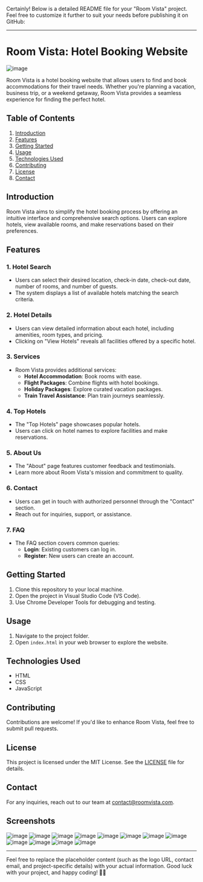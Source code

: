 Certainly! Below is a detailed README file for your "Room Vista" project. Feel free to customize it further to suit your needs before publishing it on GitHub:

---

# Room Vista: Hotel Booking Website

![image](https://github.com/priyanshu1947/RoomVista_Project/assets/70458921/285846d8-3131-47b7-9550-4ad52225598c)


Room Vista is a hotel booking website that allows users to find and book accommodations for their travel needs. Whether you're planning a vacation, business trip, or a weekend getaway, Room Vista provides a seamless experience for finding the perfect hotel.

## Table of Contents

1. [Introduction](#introduction)
2. [Features](#features)
3. [Getting Started](#getting-started)
4. [Usage](#usage)
5. [Technologies Used](#technologies-used)
6. [Contributing](#contributing)
7. [License](#license)
8. [Contact](#contact)

## Introduction

Room Vista aims to simplify the hotel booking process by offering an intuitive interface and comprehensive search options. Users can explore hotels, view available rooms, and make reservations based on their preferences.

## Features

### 1. Hotel Search

- Users can select their desired location, check-in date, check-out date, number of rooms, and number of guests.
- The system displays a list of available hotels matching the search criteria.

### 2. Hotel Details

- Users can view detailed information about each hotel, including amenities, room types, and pricing.
- Clicking on "View Hotels" reveals all facilities offered by a specific hotel.

### 3. Services

- Room Vista provides additional services:
  - **Hotel Accommodation**: Book rooms with ease.
  - **Flight Packages**: Combine flights with hotel bookings.
  - **Holiday Packages**: Explore curated vacation packages.
  - **Train Travel Assistance**: Plan train journeys seamlessly.

### 4. Top Hotels

- The "Top Hotels" page showcases popular hotels.
- Users can click on hotel names to explore facilities and make reservations.

### 5. About Us

- The "About" page features customer feedback and testimonials.
- Learn more about Room Vista's mission and commitment to quality.

### 6. Contact

- Users can get in touch with authorized personnel through the "Contact" section.
- Reach out for inquiries, support, or assistance.

### 7. FAQ

- The FAQ section covers common queries:
  - **Login**: Existing customers can log in.
  - **Register**: New users can create an account.

## Getting Started

1. Clone this repository to your local machine.
2. Open the project in Visual Studio Code (VS Code).
3. Use Chrome Developer Tools for debugging and testing.

## Usage

1. Navigate to the project folder.
2. Open `index.html` in your web browser to explore the website.

## Technologies Used

- HTML
- CSS
- JavaScript

## Contributing

Contributions are welcome! If you'd like to enhance Room Vista, feel free to submit pull requests.

## License

This project is licensed under the MIT License. See the [LICENSE](LICENSE) file for details.

## Contact

For any inquiries, reach out to our team at [contact@roomvista.com](mailto:contact@roomvista.com).

## Screenshots
![image](https://github.com/priyanshu1947/RoomVista_Project/assets/70458921/7a2b3291-6781-4bc2-b4af-481f4aab13d8)
![image](https://github.com/priyanshu1947/RoomVista_Project/assets/70458921/81657aa9-625b-43fe-9431-7f3e9e81e0be)
![image](https://github.com/priyanshu1947/RoomVista_Project/assets/70458921/b1a51b1c-954e-4e03-996b-41ee9fb7a340)
![image](https://github.com/priyanshu1947/RoomVista_Project/assets/70458921/3e37279d-e7dc-4a14-b403-09cf2b933593)
![image](https://github.com/priyanshu1947/RoomVista_Project/assets/70458921/9fb9528b-a02e-45f9-a98b-9d58bcd37d63)
![image](https://github.com/priyanshu1947/RoomVista_Project/assets/70458921/b89011d1-6f13-438c-a43a-98effb41af65)
![image](https://github.com/priyanshu1947/RoomVista_Project/assets/70458921/6424eb41-6bb4-4348-adbd-cd9f2bd440f7)
![image](https://github.com/priyanshu1947/RoomVista_Project/assets/70458921/46832a4e-e2d6-471a-b94d-63abea455b61)
![image](https://github.com/priyanshu1947/RoomVista_Project/assets/70458921/ff31b34b-747f-4157-a9b6-50b0e6b7b274)
![image](https://github.com/priyanshu1947/RoomVista_Project/assets/70458921/1b3db888-fd69-41a9-9608-b91c6de6f847)
![image](https://github.com/priyanshu1947/RoomVista_Project/assets/70458921/34ccac64-98c0-42a0-9612-486a87f5e888)
![image](https://github.com/priyanshu1947/RoomVista_Project/assets/70458921/e3dce557-3811-425b-a7e4-dbaef0f577a9)














---

Feel free to replace the placeholder content (such as the logo URL, contact email, and project-specific details) with your actual information. Good luck with your project, and happy coding! 🚀🌟
